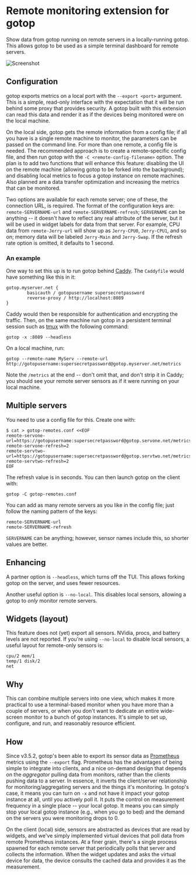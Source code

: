 # Remote monitoring extension for gotop


Show data from gotop running on remote servers in a locally-running gotop. This allows gotop to be used as a simple terminal dashboard for remote servers.

![Screenshot](/assets/screenshots/fourby.png)


## Configuration

gotop exports metrics on a local port with the `--export <port>` argument. This is a simple, read-only interface with the expectation that it will be run behind some proxy that provides security.  A gotop built with this extension can read this data and render it as if the devices being monitored were on the local machine.

On the local side, gotop gets the remote information from a config file; if all you have is a single remote machine to monitor, the parameters can be passed on the command line. For more than one remote, a config file is needed. The recommended approach is to create a remote-specific config file, and then run gotop with the `-C <remote-config-filename>` option. The plan is to add two functions that will enhance this feature: disabling the UI on the remote machine (allowing gotop to be forked into the background); and disabling local metrics to focus a gotop instance on remote machines. Also planned are a data transfer optimization and increasing the metrics that can be monitored.

Two options are available for each remote server; one of these, the connection URL, is required.  The format of the configuration keys are: `remote-SERVERNAME-url` and `remote-SERVERNAME-refresh`; `SERVERNAME` can be anything -- it doesn't have to reflect any real attribute of the server, but it will be used in widget labels for data from that server.  For example, CPU data from `remote-Jerry-url` will show up as `Jerry-CPU0`, `Jerry-CPU1`, and so on; memory data will be labeled `Jerry-Main` and `Jerry-Swap`.  If the refresh rate option is omitted, it defaults to 1 second.


### An example

One way to set this up is to run gotop behind [Caddy](https://caddyserver.com). The `Caddyfile` would have something like this in it:

```
gotop.myserver.net {
        basicauth / gotopusername supersecretpassword
        reverse-proxy / http://localhost:8089
}
```

Caddy would then be responsible for authentication and encrypting the traffic.  Then, on the same machine run gotop in a persistent terminal session such as [tmux](https://github.com/tmux/tmux) with the following command:

```
gotop -x :8089 --headless
```

On a local machine, run:

```
gotop --remote-name MyServ --remote-url http://gotopusername:supersecretpassword@gotop.myserver.net/metrics
```

Note the `/metrics` at the end -- don't omit that, and don't strip it in Caddy; you should see your remote server sensors as if it were running on your local machine.

## Multiple servers

You need to use a config file for this. Create one with:

```
$ cat > gotop-remotes.conf <<EOF
remote-servone-url=https://gotopusername:supersecretpassword@gotop.servone.net/metrics
remote-servone-refresh=2
remote-servtwo-url=https://gotopusername:supersecretpassword@gotop.servtwo.net/metrics
remote-servtwo-refresh=2
EOF
```

The refresh value is in seconds. You can then launch gotop on the client with:

```
gotop -C gotop-remotes.conf
```

You can add as many remote servers as you like in the config file; just follow the naming pattern of the keys:

```
remote-SERVERNAME-url
remote-SERVERNAME-refresh
```

`SERVERNAME` can be anything; however, sensor names include this, so shorter values are better.

## Enhancing

A partner option is `--headless`, which turns off the TUI. This allows forking gotop on the server, and uses fewer resources.

Another useful option is `--no-local`. This disables local sensors, allowing a gotop to *only* monitor remote servers.
## Widgets (layout)

This feature does not (yet) export all sensors. NVidia, procs, and battery levels are not reported. If you're using `--no-local` to disable local sensors, a useful layout for remote-only sensors is:

```
cpu/2 mem/1
temp/1 disk/2
net
```

## Why

This can combine multiple servers into one view, which makes it more practical to use a terminal-based monitor when you have more than a couple of servers, or when you don't want to dedicate an entire wide-screen monitor to a bunch of gotop instances. It's simple to set up, configure, and run, and reasonably resource efficient.

## How

Since v3.5.2, gotop's been able to export its sensor data as [Prometheus](https://prometheus.io/) metrics using the `--export` flag.  Prometheus has the advantages of being simple to integrate into clients, and a nice on-demand design that depends on the *aggregator* pulling data from monitors, rather than the clients pushing data to a server. In essence, it inverts the client/server relationship for monitoring/aggregating servers and the things it's monitoring. In gotop's case, it means you can turn on `-x` and not have it impact your gotop instance at all, until you actively poll it.  It puts the control on measurement frequency in a single place -- your local gotop. It means you can simply stop your local gotop instance (e.g., when you go to bed) and the demand on the servers you were monitoring drops to 0. 

On the client (local) side, sensors are abstracted as devices that are read by widgets, and we've simply implemented virtual devices that poll data from remote Prometheus instances. At a finer grain, there's a single process spawned for each remote server that periodically polls that server and collects the information.  When the widget updates and asks the virtual device for data, the device consults the cached data and provides it as the measurement.
